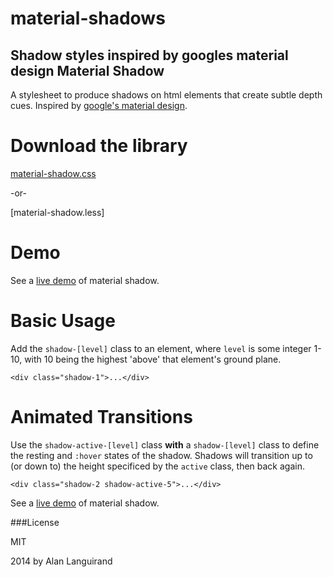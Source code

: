 material-shadows
================

Shadow styles inspired by googles material design
Material Shadow
---------------

A stylesheet to produce shadows on html elements that create subtle depth cues. Inspired by [google's material design][1].

Download the library
====================

[material-shadow.css][2]

-or-

[material-shadow.less]

Demo
====

See a [live demo][3] of material shadow.

Basic Usage
===========

Add the `shadow-[level]` class to an element, where `level` is some integer 1-10, with 10 being the highest 'above' that element's ground plane.

```
<div class="shadow-1">...</div>
```

Animated Transitions
====================

Use the `shadow-active-[level]` class **with** a `shadow-[level]` class to define the resting and `:hover` states of the shadow. Shadows will transition up to (or down to) the height specificed by the `active` class, then back again.  

```
<div class="shadow-2 shadow-active-5">...</div>
```

See a [live demo][3] of material shadow.

###License

MIT

2014 by Alan Languirand

[1]:http://www.google.com/design/spec/what-is-material/environment.html#environment-light-shadow
[2]:http://alanguir.github.io/material-shadows/styles/material-shadow.css
[3]:http://alanguir.github.io/material-shadows/
[4]:http://alanguir.github.io/material-shadows/styles/material-shadow.less
